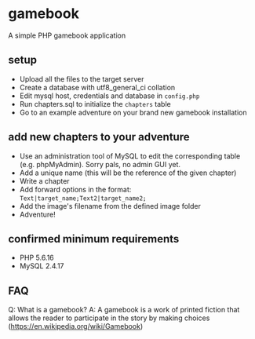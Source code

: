 # gamebook

A simple PHP gamebook application

## setup
- Upload all the files to the target server 
- <optional> Create a database with utf8_general_ci collation
- Edit mysql host, credentials and database in ```config.php```
- Run chapters.sql to initialize the ```chapters``` table
- Go to an example adventure on your brand new gamebook installation

## add new chapters to your adventure
- Use an administration tool of MySQL to edit the corresponding table (e.g. phpMyAdmin). Sorry pals, no admin GUI yet.
- Add a unique name (this will be the reference of the given chapter)
- Write a chapter
- Add forward options in the format: ```Text|target_name;Text2|target_name2;```
- Add the image's filename from the defined image folder
- Adventure!

## confirmed minimum requirements
- PHP 5.6.16
- MySQL 2.4.17

## FAQ
 Q: What is a gamebook?
 A: A gamebook is a work of printed fiction that allows the reader to participate in the story by making choices (https://en.wikipedia.org/wiki/Gamebook)
